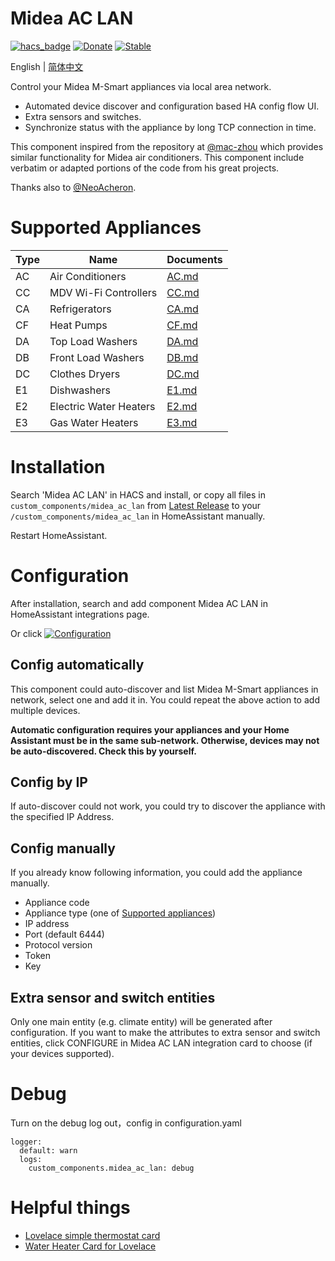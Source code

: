 # Midea AC LAN
[![hacs_badge](https://img.shields.io/badge/HACS-Default-blue.svg)](https://github.com/hacs/integration)
[![Donate](https://img.shields.io/badge/donate-BuyMeCoffee-blue.svg)](https://www.buymeacoffee.com/georgezhao2010)
[![Stable](https://img.shields.io/github/v/release/georgezhao2010/midea_ac_lan)](https://github.com/georgezhao2010/midea_ac_lan/releases/latest)

English | [简体中文](https://github.com/georgezhao2010/midea_ac_lan/blob/master/README_hans.md)

Control your Midea M-Smart appliances via local area network.

- Automated device discover and configuration based HA config flow UI.
- Extra sensors and switches.
- Synchronize status with the appliance by long TCP connection in time.

This component inspired from the repository at [@mac-zhou](https://github.com/mac-zhou/midea-msmart) which provides similar functionality for Midea air conditioners. This component include verbatim or adapted portions of the code from his great projects.

Thanks also to [@NeoAcheron](https://github.com/NeoAcheron/midea-ac-py).

# Supported Appliances

  Type | Name | Documents
 --- | --- | ---
 AC | Air Conditioners | [AC.md](https://github.com/georgezhao2010/midea_ac_lan/blob/master/doc/AC.md)
 CC | MDV Wi-Fi Controllers | [CC.md](https://github.com/georgezhao2010/midea_ac_lan/blob/master/doc/CC.md)
 CA | Refrigerators | [CA.md](https://github.com/georgezhao2010/midea_ac_lan/blob/master/doc/CA.md)
 CF | Heat Pumps | [CF.md](https://github.com/georgezhao2010/midea_ac_lan/blob/master/doc/CF.md)
 DA | Top Load Washers | [DA.md](https://github.com/georgezhao2010/midea_ac_lan/blob/master/doc/DA.md)
 DB | Front Load Washers | [DB.md](https://github.com/georgezhao2010/midea_ac_lan/blob/master/doc/DB.md)
 DC | Clothes Dryers | [DC.md](https://github.com/georgezhao2010/midea_ac_lan/blob/master/doc/DC.md)
 E1 | Dishwashers | [E1.md](https://github.com/georgezhao2010/midea_ac_lan/blob/master/doc/E1.md)
 E2 | Electric Water Heaters | [E2.md](https://github.com/georgezhao2010/midea_ac_lan/blob/master/doc/E2.md)
 E3 | Gas Water Heaters |  [E3.md](https://github.com/georgezhao2010/midea_ac_lan/blob/master/doc/E3.md)

# Installation
Search 'Midea AC LAN' in HACS and install, or copy all files in `custom_components/midea_ac_lan` from [Latest Release](https://github.com/georgezhao2010/midea_ac_lan/releases/latest) to your `/custom_components/midea_ac_lan` in HomeAssistant manually. 

Restart HomeAssistant.

# Configuration
After installation, search and add component Midea AC LAN in HomeAssistant integrations page.

Or click [![Configuration](https://my.home-assistant.io/badges/config_flow_start.svg)](https://my.home-assistant.io/redirect/config_flow_start?domain=midea_ac_lan)

## Config automatically
This component could auto-discover and list Midea M-Smart appliances in network, select one and add it in. You could repeat the above action to add multiple devices.

**Automatic configuration requires your appliances and your Home Assistant must be in the same sub-network. Otherwise, devices may not be auto-discovered.  Check this by yourself.**

## Config by IP
If auto-discover could not work, you could try to discover the appliance with the specified IP Address.

## Config manually
If you already know following information, you could add the appliance manually.
- Appliance code
- Appliance type (one of [Supported appliances](https://github.com/georgezhao2010/midea_ac_lan/blob/master/README.md#supported-appliances))
- IP address
- Port (default 6444)
- Protocol version
- Token
- Key


## Extra sensor and switch entities

Only one main entity (e.g. climate entity) will be generated after configuration. If you want to make the attributes to extra sensor and switch entities, click CONFIGURE in Midea AC LAN integration card to choose (if your devices supported).

# Debug

Turn on the debug log out，config in configuration.yaml
```
logger:
  default: warn
  logs:
    custom_components.midea_ac_lan: debug
```

# Helpful things
- [Lovelace simple thermostat card](https://github.com/nervetattoo/simple-thermostat)
- [Water Heater Card for Lovelace](https://github.com/rsnodgrass/water-heater-card)
